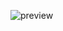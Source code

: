 ![preview](https://github.com/Katana-lol/.github/assets/138330732/47dfe228-23ea-4f02-9813-64c70c8e9c35)

